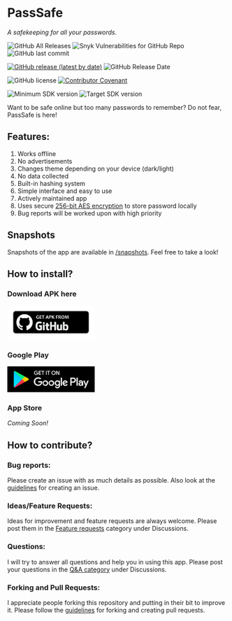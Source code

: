 # PassSafe
<i>A safekeeping for all your passwords.</i>

![GitHub All Releases](https://img.shields.io/github/downloads/W-Appz/PassSafe/total)
![Snyk Vulnerabilities for GitHub Repo](https://img.shields.io/snyk/vulnerabilities/github/W-Appz/PassSafe)
![GitHub last commit](https://img.shields.io/github/last-commit/W-Appz/PassSafe)

[![GitHub release (latest by date)](https://img.shields.io/github/v/release/W-Appz/PassSafe)](https://github.com/W-Appz/PassSafe/releases/latest)
![GitHub Release Date](https://img.shields.io/github/release-date/W-Appz/PassSafe)

![GitHub license](https://img.shields.io/github/license/W-Appz/PassSafe)
[![Contributor Covenant](https://img.shields.io/badge/Contributor%20Covenant-2.1-4baaaa.svg)](code_of_conduct.md)

![Minimum SDK version](https://img.shields.io/badge/minimum%20sdk%20version-Lollipop%20(API%2021)-brightgreen)
![Target SDK version](https://img.shields.io/badge/target%20SDK%20version-Android%2012%20(API%2032)-brightgreen)

Want to be safe online but too many passwords to remember? Do not fear, PassSafe is here!

## Features:
1. Works offline
2. No advertisements
3. Changes theme depending on your device (dark/light)
4. No data collected
5. Built-in hashing system
6. Simple interface and easy to use
7. Actively maintained app
8. Uses secure [256-bit AES encryption](https://www.zetetic.net/sqlcipher/design) to store password locally
8. Bug reports will be worked upon with high priority

## Snapshots
Snapshots of the app are available in [/snapshots](https://github.com/W-Appz/PassSafe/tree/master/snapshots). Feel free to take a look!

## How to install?

### Download APK here
<a href="https://github.com/W-Appz/PassSafe/releases/latest"><img src="github.png" alt="Download from Github" width="200"/></a> <br>
### Google Play
<a href="https://play.google.com/store/apps/details?id=com.WAppz.PassSafe"><img src="googleplay.png" alt="Download from Google Play" width="200"/></a> <br>
### App Store
<i> Coming Soon! </i>

## How to contribute?
### Bug reports:
Please create an issue with as much details as possible. Also look at the [guidelines](https://github.com/W-Appz/PassSafe/blob/master/GUIDELINES.md#guidelines-for-creating-an-issue) for creating an issue.

### Ideas/Feature Requests:
Ideas for improvement and feature requests are always welcome. Please post them in the [Feature requests](https://github.com/W-Appz/PassSafe/discussions/categories/feature-requests) category under Discussions.

### Questions:
I will try to answer all questions and help you in using this app. Please post your questions in the [Q&A category](https://github.com/W-Appz/PassSafe/discussions/categories/q-a) under Discussions.

### Forking and Pull Requests:
I appreciate people forking this repository and putting in their bit to improve it. Please follow the [guidelines](https://github.com/W-Appz/PassSafe/blob/master/GUIDELINES.md#guidelines-for-forking-and-creating-pull-requests) for forking and creating pull requests.
